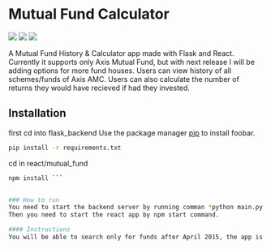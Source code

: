 # Mutual Fund Calculator
<img src="https://img.shields.io/badge/Maintained-Yes-green"> <img src="https://img.shields.io/github/issues/garchaaman19/Stack_overflow_app"> <img src="https://img.shields.io/badge/Technology-Flask-brightgreen">

A Mutual Fund History & Calculator app made with Flask and React. Currently it supports only Axis Mutual Fund, but with next release I will be adding options for more fund houses.
Users can view history of all schemes/funds of Axis AMC.
Users can also calculate the number of returns they would have recieved if had they invested.

## Installation
first cd into flask_backend
Use the package manager [pip](https://pip.pypa.io/en/stable/) to install foobar.

```bash
pip install -r requirements.txt
```


cd in react/mutual_fund 

```bash
npm install ```


### How to run 
You need to start the backend server by running comman *python main.py runserver*
Then you need to start the react app by npm start command.

#### Instructions 
You will be able to search only for funds after April 2015, the app is still under development phase, suggestions/bux fixes are welcomed.

